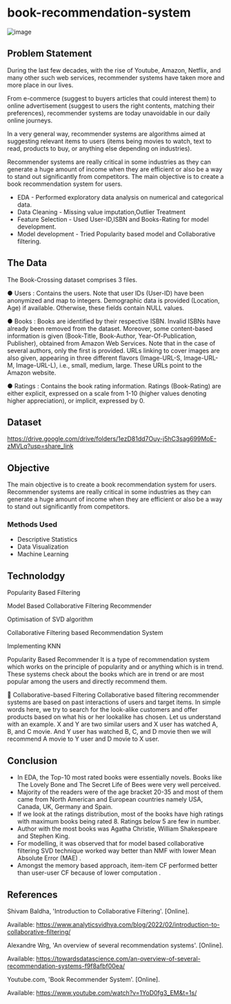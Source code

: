 # book-recommendation-system
![image](https://user-images.githubusercontent.com/98402439/204297885-c4c98387-f31e-4947-9711-3ff27e693344.png)


## Problem Statement
During the last few decades, with the rise of Youtube, Amazon, Netflix, and many other such web services, recommender systems have taken more and more place in our lives. 

From e-commerce (suggest to buyers articles that could interest them) to online advertisement (suggest to users the right contents, matching their preferences), recommender systems are today unavoidable in our daily online journeys.

In a very general way, recommender systems are algorithms aimed at suggesting relevant items to users (items being movies to watch, text to read, products to buy, or anything else depending on industries).

Recommender systems are really critical in some industries as they can generate a huge amount of income when they are efficient or also be a way to stand out significantly from competitors. The main objective is to create a book recommendation system for users.

* EDA - Performed exploratory data analysis on numerical and categorical data.
* Data Cleaning - Missing value imputation,Outlier Treatment
* Feature Selection - Used User-ID,ISBN and Books-Rating for model development.
* Model development - Tried Popularity based model and Collaborative filtering.


## The Data
The Book-Crossing dataset comprises 3 files.

● Users :
Contains the users. Note that user IDs (User-ID) have been anonymized and map to integers. Demographic data is provided (Location, Age) if available. Otherwise, these fields contain NULL values.

● Books :
Books are identified by their respective ISBN. Invalid ISBNs have already been removed from the dataset. Moreover, some content-based information is given (Book-Title, Book-Author, Year-Of-Publication, Publisher), obtained from Amazon Web Services. Note that in the case of several authors, only the first is provided. URLs linking to cover images are also given, appearing in three different flavors (Image-URL-S, Image-URL-M, Image-URL-L), i.e., small, medium, large. These URLs point to the Amazon website.

● Ratings :
Contains the book rating information. Ratings (Book-Rating) are either explicit, expressed on a scale from 1-10 (higher values denoting higher appreciation), or implicit, expressed by 0.

## Dataset
https://drive.google.com/drive/folders/1ezD81dd7Ouy-j5hC3sag699MoE-zMVLq?usp=share_link

## Objective
The main objective is to create a book recommendation system for users. Recommender systems are really critical in some industries as they can generate a huge amount of income when they are efficient or also be a way to stand out significantly from competitors.
### Methods Used
* Descriptive Statistics
* Data Visualization
* Machine Learning

## Technolodgy
Popularity Based Filtering

Model Based Collaborative Filtering Recommender

Optimisation of SVD algorithm

Collaborative Filtering based Recommendation System

Implementing KNN

Popularity Based Recommender
It is a type of recommendation system which works on the principle of popularity and or anything which is in trend. These systems check about the books which are in trend or are most popular among the users and directly recommend them.

📖 Collaborative-based Filtering
Collaborative based filtering recommender systems are based on past interactions of users and target items. In simple words here, we try to search for the look-alike customers and offer products based on what his or her lookalike has chosen. Let us understand with an example. X and Y are two similar users and X user has watched A, B, and C movie. And Y user has watched B, C, and D movie then we will recommend A movie to Y user and D movie to X user.

## Conclusion
* In EDA, the Top-10 most rated books were essentially novels. Books like The Lovely Bone and The Secret Life of Bees were very well perceived.
* Majority of the readers were of the age bracket 20-35 and most of them came from North American and European countries namely USA, Canada, UK, Germany and Spain.
* If we look at the ratings distribution, most of the books have high ratings with maximum books being rated 8. Ratings below 5 are few in number.
* Author with the most books was Agatha Christie, William Shakespeare and Stephen King.
* For modelling, it was observed that for model based collaborative filtering SVD technique worked way better than NMF with lower Mean Absolute Error (MAE) .
* Amongst the memory based approach, item-item CF performed better than user-user CF because of lower computation .

## References
Shivam Baldha, 'Introduction to Collaborative Filtering'. [Online].

Available: https://www.analyticsvidhya.com/blog/2022/02/introduction-to-collaborative-filtering/

Alexandre Wrg, 'An overview of several recommendation systems'. [Online].

Available: https://towardsdatascience.com/an-overview-of-several-recommendation-systems-f9f8afbf00ea/

Youtube.com, 'Book Recommender System'. [Online].

Available: https://www.youtube.com/watch?v=1YoD0fg3_EM&t=1s/
